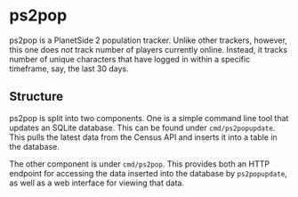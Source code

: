 ps2pop
======

ps2pop is a PlanetSide 2 population tracker. Unlike other trackers, however, this one does *not* track number of players currently online. Instead, it tracks number of unique characters that have logged in within a specific timeframe, say, the last 30 days.

Structure
---------

ps2pop is split into two components. One is a simple command line tool that updates an SQLite database. This can be found under `cmd/ps2popupdate`. This pulls the latest data from the Census API and inserts it into a table in the database.

The other component is under `cmd/ps2pop`. This provides both an HTTP endpoint for accessing the data inserted into the database by `ps2popupdate`, as well as a web interface for viewing that data.
